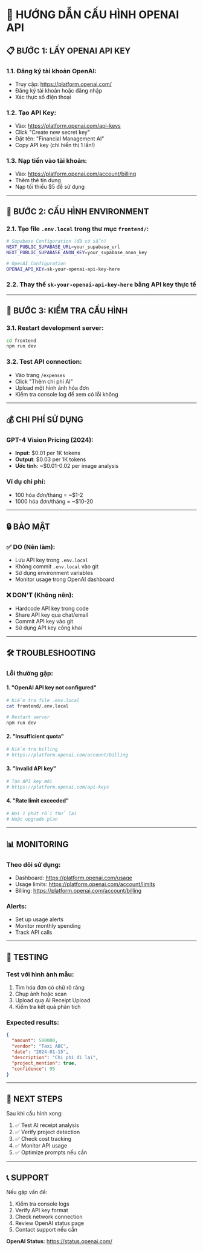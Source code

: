 # 🔑 HƯỚNG DẪN CẤU HÌNH OPENAI API

## 📋 **BƯỚC 1: LẤY OPENAI API KEY**

### 1.1. Đăng ký tài khoản OpenAI:
- Truy cập: https://platform.openai.com/
- Đăng ký tài khoản hoặc đăng nhập
- Xác thực số điện thoại

### 1.2. Tạo API Key:
- Vào: https://platform.openai.com/api-keys
- Click "Create new secret key"
- Đặt tên: "Financial Management AI"
- Copy API key (chỉ hiển thị 1 lần!)

### 1.3. Nạp tiền vào tài khoản:
- Vào: https://platform.openai.com/account/billing
- Thêm thẻ tín dụng
- Nạp tối thiểu $5 để sử dụng

---

## 🔧 **BƯỚC 2: CẤU HÌNH ENVIRONMENT**

### 2.1. Tạo file `.env.local` trong thư mục `frontend/`:

```bash
# Supabase Configuration (đã có sẵn)
NEXT_PUBLIC_SUPABASE_URL=your_supabase_url
NEXT_PUBLIC_SUPABASE_ANON_KEY=your_supabase_anon_key

# OpenAI Configuration
OPENAI_API_KEY=sk-your-openai-api-key-here
```

### 2.2. Thay thế `sk-your-openai-api-key-here` bằng API key thực tế

---

## 🚀 **BƯỚC 3: KIỂM TRA CẤU HÌNH**

### 3.1. Restart development server:
```bash
cd frontend
npm run dev
```

### 3.2. Test API connection:
- Vào trang `/expenses`
- Click "Thêm chi phí AI"
- Upload một hình ảnh hóa đơn
- Kiểm tra console log để xem có lỗi không

---

## 💰 **CHI PHÍ SỬ DỤNG**

### GPT-4 Vision Pricing (2024):
- **Input**: $0.01 per 1K tokens
- **Output**: $0.03 per 1K tokens
- **Ước tính**: ~$0.01-0.02 per image analysis

### Ví dụ chi phí:
- 100 hóa đơn/tháng = ~$1-2
- 1000 hóa đơn/tháng = ~$10-20

---

## 🔒 **BẢO MẬT**

### ✅ **DO (Nên làm):**
- Lưu API key trong `.env.local`
- Không commit `.env.local` vào git
- Sử dụng environment variables
- Monitor usage trong OpenAI dashboard

### ❌ **DON'T (Không nên):**
- Hardcode API key trong code
- Share API key qua chat/email
- Commit API key vào git
- Sử dụng API key công khai

---

## 🛠️ **TROUBLESHOOTING**

### Lỗi thường gặp:

#### 1. "OpenAI API key not configured"
```bash
# Kiểm tra file .env.local
cat frontend/.env.local

# Restart server
npm run dev
```

#### 2. "Insufficient quota"
```bash
# Kiểm tra billing
# https://platform.openai.com/account/billing
```

#### 3. "Invalid API key"
```bash
# Tạo API key mới
# https://platform.openai.com/api-keys
```

#### 4. "Rate limit exceeded"
```bash
# Đợi 1 phút rồi thử lại
# Hoặc upgrade plan
```

---

## 📊 **MONITORING**

### Theo dõi sử dụng:
- Dashboard: https://platform.openai.com/usage
- Usage limits: https://platform.openai.com/account/limits
- Billing: https://platform.openai.com/account/billing

### Alerts:
- Set up usage alerts
- Monitor monthly spending
- Track API calls

---

## 🎯 **TESTING**

### Test với hình ảnh mẫu:
1. Tìm hóa đơn có chữ rõ ràng
2. Chụp ảnh hoặc scan
3. Upload qua AI Receipt Upload
4. Kiểm tra kết quả phân tích

### Expected results:
```json
{
  "amount": 500000,
  "vendor": "Taxi ABC",
  "date": "2024-01-15",
  "description": "Chi phí đi lại",
  "project_mention": true,
  "confidence": 95
}
```

---

## 🚀 **NEXT STEPS**

Sau khi cấu hình xong:
1. ✅ Test AI receipt analysis
2. ✅ Verify project detection
3. ✅ Check cost tracking
4. ✅ Monitor API usage
5. ✅ Optimize prompts nếu cần

---

## 📞 **SUPPORT**

Nếu gặp vấn đề:
1. Kiểm tra console logs
2. Verify API key format
3. Check network connection
4. Review OpenAI status page
5. Contact support nếu cần

**OpenAI Status**: https://status.openai.com/
